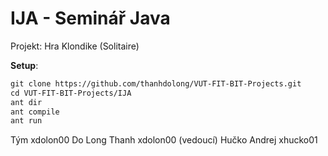 # IJA - Seminář Java
Projekt: Hra Klondike (Solitaire)

**Setup**:
~~~txt
git clone https://github.com/thanhdolong/VUT-FIT-BIT-Projects.git
cd VUT-FIT-BIT-Projects/IJA
ant dir
ant compile
ant run
~~~

Tým xdolon00
Do Long Thanh	xdolon00 (vedoucí)
Hučko Andrej	xhucko01

